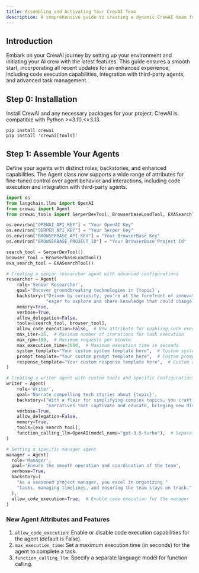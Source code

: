 ```yaml
---
title: Assembling and Activating Your CrewAI Team
description: A comprehensive guide to creating a dynamic CrewAI team for your projects, with updated functionalities including verbose mode, memory capabilities, asynchronous execution, output customization, language model configuration, code execution, integration with third-party agents, and improved task management.
---
```


## Introduction
Embark on your CrewAI journey by setting up your environment and initiating your AI crew with the latest features. This guide ensures a smooth start, incorporating all recent updates for an enhanced experience, including code execution capabilities, integration with third-party agents, and advanced task management.

## Step 0: Installation
Install CrewAI and any necessary packages for your project. CrewAI is compatible with Python >=3.10,<=3.13.

```shell
pip install crewai
pip install 'crewai[tools]'
```

## Step 1: Assemble Your Agents
Define your agents with distinct roles, backstories, and enhanced capabilities. The Agent class now supports a wide range of attributes for fine-tuned control over agent behavior and interactions, including code execution and integration with third-party agents.

```python
import os
from langchain.llms import OpenAI
from crewai import Agent
from crewai_tools import SerperDevTool, BrowserbaseLoadTool, EXASearchTool

os.environ["OPENAI_API_KEY"] = "Your OpenAI Key"
os.environ["SERPER_API_KEY"] = "Your Serper Key"
os.environ["BROWSERBASE_API_KEY"] = "Your BrowserBase Key"
os.environ["BROWSERBASE_PROJECT_ID"] = "Your BrowserBase Project Id"

search_tool = SerperDevTool()
browser_tool = BrowserbaseLoadTool()
exa_search_tool = EXASearchTool()

# Creating a senior researcher agent with advanced configurations
researcher = Agent(
    role='Senior Researcher',
    goal='Uncover groundbreaking technologies in {topic}',
    backstory=("Driven by curiosity, you're at the forefront of innovation, "
               "eager to explore and share knowledge that could change the world."),
    memory=True,
    verbose=True,
    allow_delegation=False,
    tools=[search_tool, browser_tool],
    allow_code_execution=False,  # New attribute for enabling code execution
    max_iter=15,  # Maximum number of iterations for task execution
    max_rpm=100,  # Maximum requests per minute
    max_execution_time=3600,  # Maximum execution time in seconds
    system_template="Your custom system template here",  # Custom system template
    prompt_template="Your custom prompt template here",  # Custom prompt template
    response_template="Your custom response template here",  # Custom response template
)

# Creating a writer agent with custom tools and specific configurations
writer = Agent(
    role='Writer',
    goal='Narrate compelling tech stories about {topic}',
    backstory=("With a flair for simplifying complex topics, you craft engaging "
               "narratives that captivate and educate, bringing new discoveries to light."),
    verbose=True,
    allow_delegation=False,
    memory=True,
    tools=[exa_search_tool],
    function_calling_llm=OpenAI(model_name="gpt-3.5-turbo"),  # Separate LLM for function calling
)

# Setting a specific manager agent
manager = Agent(
  role='Manager',
  goal='Ensure the smooth operation and coordination of the team',
  verbose=True,
  backstory=(
    "As a seasoned project manager, you excel in organizing "
    "tasks, managing timelines, and ensuring the team stays on track."
  ),
  allow_code_execution=True,  # Enable code execution for the manager
)
```

### New Agent Attributes and Features

1. `allow_code_execution`: Enable or disable code execution capabilities for the agent (default is False).
2. `max_execution_time`: Set a maximum execution time (in seconds) for the agent to complete a task.
3. `function_calling_llm`: Specify a separate language model for function calling.